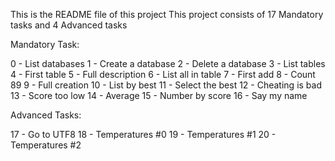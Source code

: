 This is the README file of this project
This project consists of 17 Mandatory tasks and 4 Advanced tasks

Mandatory Task:

0 - List databases
1 - Create a database
2 - Delete a database
3 - List tables
4 - First table
5 - Full description
6 - List all in table
7 - First add
8 - Count 89
9 - Full creation
10 - List by best
11 - Select the best
12 - Cheating is bad
13 - Score too low
14 - Average
15 - Number by score
16 - Say my name

Advanced Tasks:

17 - Go to UTF8
18 - Temperatures #0
19 - Temperatures #1
20 - Temperatures #2
